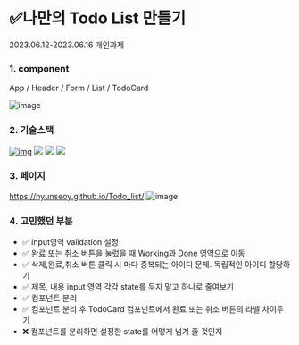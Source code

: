 # ✅나만의 Todo List 만들기

2023.06.12-2023.06.16 개인과제

### 1. component

App / Header / Form / List / TodoCard

![image](https://github.com/HyunseoY/GOE_CINEMA/assets/130683029/abb1130f-d2a9-4c69-b9fb-c75dd67e4337)

### 2. 기술스택

[![img](https://camo.githubusercontent.com/d147c6135f0f61373ceeae9035902f4c70578cb7bebacbf9a629bbfa0c035b0c/68747470733a2f2f696d672e736869656c64732e696f2f62616467652f6a6176617363726970742d4637444631453f7374796c653d666f722d7468652d6261646765266c6f676f3d6a617661736372697074266c6f676f436f6c6f723d626c61636b)](https://camo.githubusercontent.com/d147c6135f0f61373ceeae9035902f4c70578cb7bebacbf9a629bbfa0c035b0c/68747470733a2f2f696d672e736869656c64732e696f2f62616467652f6a6176617363726970742d4637444631453f7374796c653d666f722d7468652d6261646765266c6f676f3d6a617661736372697074266c6f676f436f6c6f723d626c61636b)
<img src="https://img.shields.io/badge/html-E34F26?style=for-the-badge&logo=html5&logoColor=white">
<img src="https://img.shields.io/badge/css-1572B6?style=for-the-badge&logo=css3&logoColor=white">
<img src="https://img.shields.io/badge/react-61DAFB?style=for-the-badge&logo=react&logoColor=white">


### 3. 페이지
https://hyunseoy.github.io/Todo_list/
![image](https://github.com/HyunseoY/GOE_CINEMA/assets/130683029/13484779-93b1-4b1c-a842-77defc4bd8e9)

### 4. 고민했던 부분

- ✅ input영역 vaildation 설정 
- ✅ 완료 또는 취소 버튼을 눌렀을 때 Working과 Done 영역으로 이동 
- ✅ 삭제,완료,취소 버튼 클릭 시 마다 중복되는 아이디 문제. 독립적인 아이디 할당하기
- ✅ 제목, 내용 input 영역 각각 state를 두지 말고 하나로 줄여보기 
- ✅ 컴포넌트 분리 
- ✅ 컴포넌트 분리 후 TodoCard 컴포넌트에서 완료 또는 취소 버튼의 라벨 차이두기 
- ❌ 컴포넌트를 분리하면 설정한 state를 어떻게 넘겨 줄 것인지 









